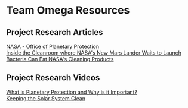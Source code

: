 # Team Omega Resources  

## Project Research Articles
[NASA - Office of Planetary Protection](https://planetaryprotection.nasa.gov/)  
[Inside the Cleanroom where NASA's New Mars Lander Waits to Launch](articles/inside_cleanroom.pdf)  
[Bacteria Can Eat NASA's Cleaning Products](articles/bacteria.pdf)  
<!--
[Water on the Space Station](https://science.nasa.gov/science-news/science-at-nasa/2000/ast02nov_1)  
[Advanced ISS technology Supports Water Purification](https://www.nasa.gov/mission_pages/station/research/benefits/water_filtration)  
[How Urine Will Get Us To Mars](https://www.sciencenews.org/blog/gory-details/how-urine-will-get-us-mars)  
[US astronauts drink recycled urine aboard space station but Russians refuse](https://www.theguardian.com/science/2015/aug/26/us-astronauts-recycled-urine-international-space-station)  
-->
## Project Research Videos
[What is Planetary Protection and Why is it Important?](http://viewpure.com/fnX_FGKENx8?start=0&end=0)  
[Keeping the Solar System Clean](http://viewpure.com/yRSqy_OTBh0?start=0&end=0)

<!--[Water Recycling on the ISS](https://www.youtube.com/watch?v=BCjH3k5gODI)  
[NASA - How to recycle water in space](https://www.youtube.com/watch?v=AJjcrPJ59nM)  
[Space Coffee Cup](https://youtu.be/Kr3OPNjsx_M)  
[Dessert in Space](https://youtu.be/Pwv6Hcn-0HY)-->
